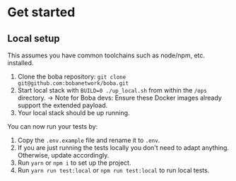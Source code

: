 # Get started

## Local setup
This assumes you have common toolchains such as node/npm, etc. installed.

1. Clone the boba repository: `git clone git@github.com:bobanetwork/boba.git`
2. Start local stack with `BUILD=0 ./up_local.sh` from within the `/ops` directory.
-> Note for Boba devs: Ensure these Docker images already support the extended payload.
3. Your local stack should be up running.

You can now run your tests by:
1. Copy the `.env.example` file and rename it to `.env`. 
2. If you are just running the tests locally you don't need to adapt anything. Otherwise, update accordingly.
3. Run `yarn` or `npm i` to set up the project.
4. Run `yarn run test:local` or `npm run test:local` to run local tests. 



